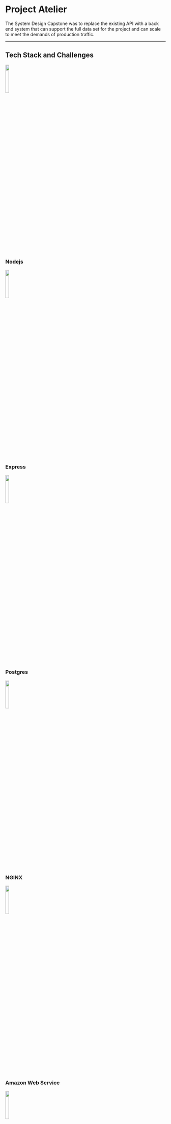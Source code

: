 # Project Atelier

The System Design Capstone was to replace the existing API with a back end system that can support the full data set for the project and can scale to meet the demands of production traffic.

---

## Tech Stack and Challenges

<code><img width="15%" src="https://www.vectorlogo.zone/logos/nodejs/nodejs-ar21.svg"></code>

### Nodejs

<code><img width="15%" src="https://www.vectorlogo.zone/logos/expressjs/expressjs-ar21.svg"></code>

### Express

<code><img width="15%" src="https://www.vectorlogo.zone/logos/postgresql/postgresql-ar21.svg"></code>

### Postgres

<code><img width="15%" src="https://www.vectorlogo.zone/logos/nginx/nginx-ar21.svg"></code>

### NGINX

<code><img width="15%" src="https://www.vectorlogo.zone/logos/amazon_aws/amazon_aws-ar21.svg"></code>

### Amazon Web Service

<code><img width="15%" src="https://www.vectorlogo.zone/logos/nodemonio/nodemonio-ar21.svg"></code>

### Nodemon


